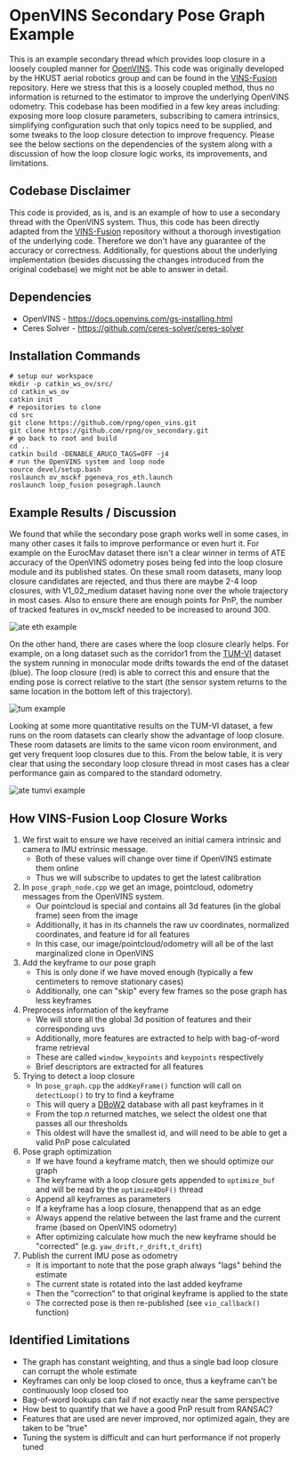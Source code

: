 
# OpenVINS Secondary Pose Graph Example


This is an example secondary thread which provides loop closure in a loosely coupled manner for [OpenVINS](https://github.com/rpng/open_vins).
This code was originally developed by the HKUST aerial robotics group and can be found in the [VINS-Fusion](https://github.com/HKUST-Aerial-Robotics/VINS-Fusion) repository.
Here we stress that this is a loosely coupled method, thus no information is returned to the estimator to improve the underlying OpenVINS odometry.
This codebase has been modified in a few key areas including: exposing more loop closure parameters, subscribing to camera intrinsics, simplifying configuration such that only topics need to be supplied, and some tweaks to the loop closure detection to improve frequency.
Please see the below sections on the dependencies of the system along with a discussion of how the loop closure logic works, its improvements, and limitations.



## Codebase Disclaimer

This code is provided, as is, and is an example of how to use a secondary thread with the OpenVINS system.
Thus, this code has been directly adapted from the [VINS-Fusion](https://github.com/HKUST-Aerial-Robotics/VINS-Fusion) repository without a thorough investigation of the underlying code.
Therefore we don't have any guarantee of the accuracy or correctness.
Additionally, for questions about the underlying implementation (besides discussing the changes introduced from the original codebase) we might not be able to answer in detail.



## Dependencies

* OpenVINS - https://docs.openvins.com/gs-installing.html
* Ceres Solver - https://github.com/ceres-solver/ceres-solver



## Installation Commands


```
# setup our workspace
mkdir -p catkin_ws_ov/src/
cd catkin_ws_ov
catkin init
# repositories to clone
cd src
git clone https://github.com/rpng/open_vins.git
git clone https://github.com/rpng/ov_secondary.git
# go back to root and build
cd ..
catkin build -DENABLE_ARUCO_TAGS=OFF -j4
# run the OpenVINS system and loop node
source devel/setup.bash
roslaunch ov_msckf pgeneva_ros_eth.launch
roslaunch loop_fusion posegraph.launch
```



## Example Results / Discussion

We found that while the secondary pose graph works well in some cases, in many other cases it fails to improve performance or even hurt it.
For example on the EurocMav dataset there isn't a clear winner in terms of ATE accuracy of the OpenVINS odometry poses being fed into the loop closure module and its published states.
On these small room datasets, many loop closure candidates are rejected, and thus there are maybe 2-4 loop closures, with V1\_02\_medium dataset having none over the whole trajectory in most cases.
Also to ensure there are enough points for PnP, the number of tracked features in ov\_msckf needed to be increased to around 300.

![ate eth example](data/ate_eth.png)


On the other hand, there are cases where the loop closure clearly helps.
For example, on a long dataset such as the corridor1 from the [TUM-VI](https://vision.in.tum.de/data/datasets/visual-inertial-dataset) dataset the system running in monocular mode drifts towards the end of the dataset (blue).
The loop closure (red) is able to correct this and ensure that the ending pose is correct relative to the start (the sensor system returns to the same location in the bottom left of this trajectory).

![tum example](data/tum_example.png)


Looking at some more quantitative results on the TUM-VI dataset, a few runs on the room datasets can clearly show the advantage of loop closure.
These room datasets are limits to the same vicon room environment, and get very frequent loop closures due to this.
From the below table, it is very clear that using the secondary loop closure thread in most cases has a clear performance gain as compared to the standard odometry.

![ate tumvi example](data/ate_tumvi.png)



## How VINS-Fusion Loop Closure Works


1. We first wait to ensure we have received an initial camera intrinsic and camera to IMU extrinsic message.
	- Both of these values will change over time if OpenVINS estimate them online
	- Thus we will subscribe to updates to get the latest calibration
2. In `pose_graph_node.cpp` we get an image, pointcloud, odometry messages from the OpenVINS system.
	- Our pointcloud is special and contains all 3d features (in the global frame) seen from the image
	- Additionally, it has in its channels the raw uv coordinates, normalized coordinates, and feature id for all features
	- In this case, our image/pointcloud/odometry will all be of the last marginalized clone in OpenVINS
3. Add the keyframe to our pose graph
	- This is only done if we have moved enough (typically a few centimeters to remove stationary cases)
	- Additionally, one can "skip" every few frames so the pose graph has less keyframes
4. Preprocess information of the keyframe
	- We will store all the global 3d position of features and their corresponding uvs
	- Additionally, more features are extracted to help with bag-of-word frame retrieval
	- These are called `window_keypoints` and `keypoints` respectively
	- Brief descriptors are extracted for all features
5. Trying to detect a loop closure
	- In `pose_graph.cpp` the `addKeyFrame()` function will call on `detectLoop()` to try to find a keyframe
	- This will query a [DBoW2](https://github.com/dorian3d/DBoW2) database with all past keyframes in it
	- From the top *n* returned matches, we select the oldest one that passes all our thresholds
	- This oldest will have the smallest id, and will need to be able to get a valid PnP pose calculated
6. Pose graph optimization
	- If we have found a keyframe match, then we should optimize our graph
	- The keyframe with a loop closure gets appended to `optimize_buf` and will be read by the `optimize4DoF()` thread
	- Append all keyframes as parameters
	- If a keyframe has a loop closure, thenappend that as an edge
	- Always append the relative between the last frame and the current frame (based on OpenVINS odometry)
	- After optimizing calculate how much the new keyframe should be "corrected" (e.g. `yaw_drift,r_drift,t_drift`)
7. Publish the current IMU pose as odometry
	- It is important to note that the pose graph always "lags" behind the estimate
	- The current state is rotated into the last added keyframe
	- Then the "correction" to that original keyframe is applied to the state
	- The corrected pose is then re-published (see `vio_callback()` function)



## Identified Limitations

* The graph has constant weighting, and thus a single bad loop closure can corrupt the whole estimate
* Keyframes can only be loop closed to once, thus a keyframe can't be continuously loop closed too
* Bag-of-word lookups can fail if not exactly near the same perspective
* How best to quantify that we have a good PnP result from RANSAC?
* Features that are used are never improved, nor optimized again, they are taken to be "true"
* Tuning the system is difficult and can hurt performance if not properly tuned


